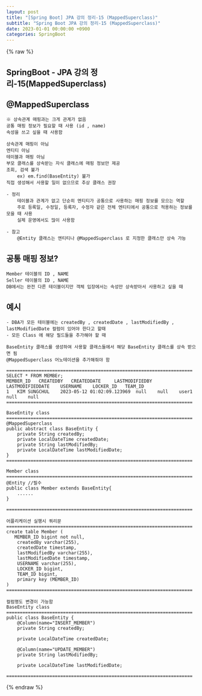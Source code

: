 ```yaml
---
layout: post
title: "[Spring Boot] JPA 강의 정리-15 (MappedSuperclass)"
subtitle: "Spring Boot JPA 강의 정리-15 (MappedSuperclass)"
date: 2023-01-01 00:00:00 +0900
categories: SpringBoot
---
```

{% raw %}
## SpringBoot - JPA 강의 정리-15(MappedSuperclass)  
  
## @MappedSuperclass  
	※ 상속관계 매핑과는 크게 관계가 없음  
	공통 매핑 정보가 필요할 때 사용 (id , name)  
	속성을 쓰고 싶을 때 사용함  
  
	상속관계 매핑이 아님  
	엔티티 아님  
	테이블과 매핑 아님  
	부모 클래스를 상속받는 자식 클래스에 매핑 정보만 제공  
	조회, 검색 불가  
		ex) em.find(BaseEntity) 불가  
	직접 생성해서 사용할 일이 없으므로 추상 클래스 권장  
  
	- 정리  
		테이블과 관계가 없고 단순히 엔티티가 공통으로 사용하는 매핑 정보를 모으는 역할  
		주로 등록일, 수정일, 등록자, 수정자 같은 전체 엔티티에서 공통으로 적용하는 정보를 모을 때 사용  
		실제 운영에서도 많이 사용함  
  
	- 참고  
		@Entity 클래스는 엔티티나 @MappedSuperclass 로 지정한 클래스만 상속 가능  
  
## 공통 매핑 정보?  
	Member 테이블의 ID , NAME  
	Seller 테이블의 ID , NAME  
	DB에서는 완전 다른 테이블이지만 객체 입장에서는 속성만 상속받아서 사용하고 싶을 때  
  
## 예시  
	- DBA가 모든 테이블에는 createdBy , createdDate , lastModifiedBy , lastModifiedDate 컬럼이 있어야 한다고 할때  
	- 모든 Class 에 해당 필드들을 추가해야 할 때  
  
	BaseEntity 클래스를 생성하여 사용할 클래스들에서 해당 BaseEntity 클래스를 상속 받으면 됨  
	@MappedSuperclass 어노테이션을 추가해줘야 함  
  
	=====================================================================  
	SELECT * FROM MEMBEr;  
	MEMBER_ID  	CREATEDBY  	CREATEDDATE  	LASTMODIFIEDBY  	LASTMODIFIEDDATE  	USERNAME  	LOCKER_ID  	TEAM_ID  
	1	KIM SUNGCHUL	2023-05-12 01:02:09.123969	null	null	user1	null	null  
	=====================================================================  
  
	BaseEntity class  
	=====================================================================  
	@MappedSuperclass  
	public abstract class BaseEntity {  
		private String createdBy;  
		private LocalDateTime createdDate;  
		private String lastModifiedBy;  
		private LocalDateTime lastModifiedDate;  
	}  
	=====================================================================  
  
	Member class  
	=====================================================================  
	@Entity //필수  
	public class Member extends BaseEntity{  
		......  
	}  
  
	=====================================================================  
  
	어플리케이션 실행시 쿼리문  
	=====================================================================  
    create table Member (  
       MEMBER_ID bigint not null,  
        createdBy varchar(255),  
        createdDate timestamp,  
        lastModifiedBy varchar(255),  
        lastModifiedDate timestamp,  
        USERNAME varchar(255),  
        LOCKER_ID bigint,  
        TEAM_ID bigint,  
        primary key (MEMBER_ID)  
    )  
	=====================================================================  
  
	컬럼명도 변경이 가능함  
	BaseEntity class  
	=====================================================================  
	public class BaseEntity {  
		@Column(name="INSERT_MEMBER")  
		private String createdBy;  
  
		private LocalDateTime createdDate;  
  
		@Column(name="UPDATE_MEMBER")  
		private String lastModifiedBy;  
  
		private LocalDateTime lastModifiedDate;  
  
	=====================================================================  
  

{% endraw %}
